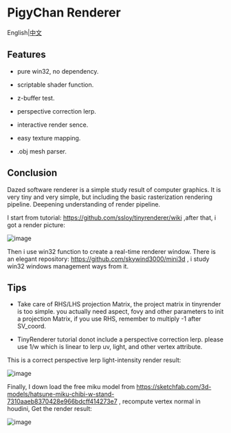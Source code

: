 #  PigyChan Renderer

English|[中文](READMEcn.md)

## Features

- pure win32, no dependency.

- scriptable shader function.

- z-buffer test.

- perspective correction lerp.

- interactive render sence.  

- easy texture mapping.

- .obj mesh parser.


## Conclusion

Dazed software renderer is a simple study result of computer graphics. It is very tiny and very simple, but including the basic rasterization rendering pipeline. Deepening understanding of render pipeline.  

I start from tutorial: https://github.com/ssloy/tinyrenderer/wiki ,after that, i got a render picture:


![image](/images/merge2.jpg)

Then i use win32 function to create a real-time renderer window. There is an elegant repository: https://github.com/skywind3000/mini3d , i study win32 windows management ways from it.

## Tips

- Take care of RHS/LHS projection Matrix, the project matrix in tinyrender is too simple. you actually need aspect, fovy and other parameters to init a projection Matrix, if you use RHS, remember to multiply -1 after SV_coord.

- TinyRenderer tutorial donot include a perspective correction lerp. please use 1/w which is linear to lerp uv, light, and other vertex attribute.

This is a correct perspective lerp light-intensity render result:

![image](/images/merge1.jpg)

Finally, I down load the free miku model from https://sketchfab.com/3d-models/hatsune-miku-chibi-w-stand-7310aaeb8370428e966bdcff414273e7 , recompute vertex normal in houdini, Get the render result: 

![image](/images/miku.jpg)
